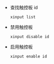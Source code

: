 

- 查找触控板 id

  ```
  xinput list
  ```

  

- 禁用触控板

  ```
  xinput disable id
  ```

  

- 启用触控板

  ```
  xinput enable id
  ```

  